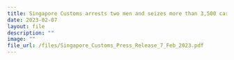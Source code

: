 ```yaml
---
title: Singapore Customs arrests two men and seizes more than 3,500 cartons of duty-unpaid cigarettes
date: 2023-02-07
layout: file
description: ""
image: ""
file_url: /files/Singapore_Customs_Press_Release_7_Feb_2023.pdf
---
```

